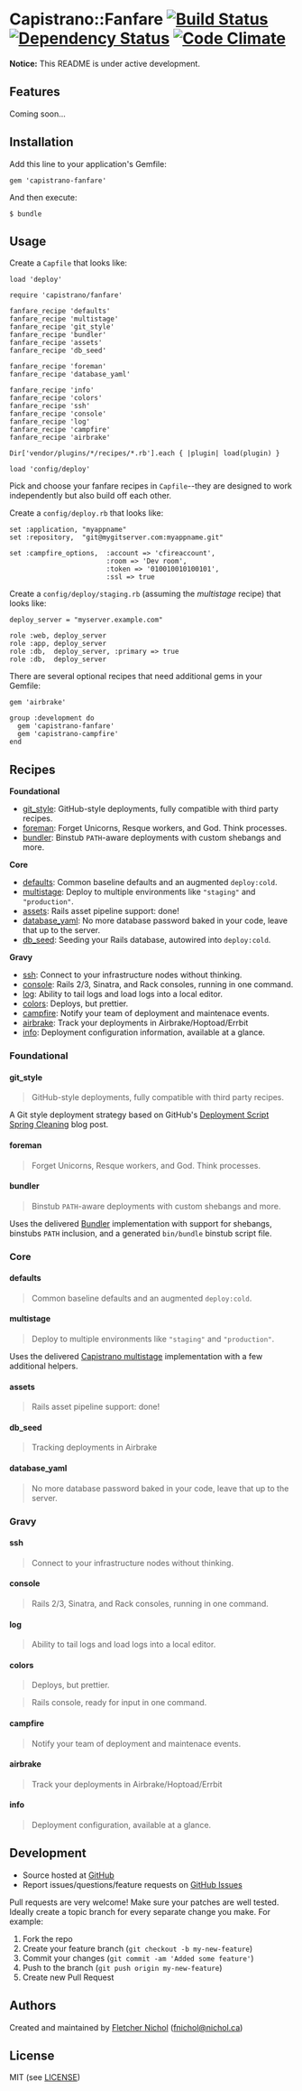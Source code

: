# <a name="title"></a> Capistrano::Fanfare [![Build Status](https://secure.travis-ci.org/fnichol/capistrano-fanfare.png)](http://travis-ci.org/fnichol/capistrano-fanfare) [![Dependency Status](https://gemnasium.com/fnichol/capistrano-fanfare.png)](https://gemnasium.com/fnichol/capistrano-fanfare) [![Code Climate](https://codeclimate.com/badge.png)](https://codeclimate.com/github/fnichol/capistrano-fanfare)

**Notice:** This README is under active development.

## <a name="features"></a> Features

Coming soon...

## <a name="installation"></a> Installation

Add this line to your application's Gemfile:

    gem 'capistrano-fanfare'

And then execute:

    $ bundle

## <a name="usage"></a> Usage

Create a `Capfile` that looks like:

    load 'deploy'

    require 'capistrano/fanfare'

    fanfare_recipe 'defaults'
    fanfare_recipe 'multistage'
    fanfare_recipe 'git_style'
    fanfare_recipe 'bundler'
    fanfare_recipe 'assets'
    fanfare_recipe 'db_seed'

    fanfare_recipe 'foreman'
    fanfare_recipe 'database_yaml'

    fanfare_recipe 'info'
    fanfare_recipe 'colors'
    fanfare_recipe 'ssh'
    fanfare_recipe 'console'
    fanfare_recipe 'log'
    fanfare_recipe 'campfire'
    fanfare_recipe 'airbrake'

    Dir['vendor/plugins/*/recipes/*.rb'].each { |plugin| load(plugin) }

    load 'config/deploy'

Pick and choose your fanfare recipes in `Capfile`--they are designed to work
independently but also build off each other.

Create a `config/deploy.rb` that looks like:

    set :application, "myappname"
    set :repository,  "git@mygitserver.com:myappname.git"

    set :campfire_options,  :account => 'cfireaccount',
                            :room => 'Dev room',
                            :token => '010010010100101',
                            :ssl => true

Create a `config/deploy/staging.rb` (assuming the *multistage* recipe) that
looks like:

    deploy_server = "myserver.example.com"

    role :web, deploy_server
    role :app, deploy_server
    role :db,  deploy_server, :primary => true
    role :db,  deploy_server

There are several optional recipes that need additional gems in your Gemfile:

    gem 'airbrake'

    group :development do
      gem 'capistrano-fanfare'
      gem 'capistrano-campfire'
    end

## <a name="recipes"></a> Recipes

**Foundational**

* [git_style](#recipes-git-style):
  GitHub-style deployments, fully compatible with third party recipes.
* [foreman](#recipes-foreman):
  Forget Unicorns, Resque workers, and God. Think processes.
* [bundler](#recipes-bundler):
  Binstub `PATH`-aware deployments with custom shebangs and more.

**Core**

* [defaults](#recipes-defatuls):
  Common baseline defaults and an augmented `deploy:cold`.
* [multistage](#recipes-multistage):
  Deploy to multiple environments like `"staging"` and `"production"`.
* [assets](#recipes-assets):
  Rails asset pipeline support: done!
* [database_yaml](#recipes-database-yaml):
  No more database password baked in your code, leave that up to the server.
* [db_seed](#recipes-db-seed):
  Seeding your Rails database, autowired into `deploy:cold`.

**Gravy**

* [ssh](#recipes-ssh):
  Connect to your infrastructure nodes without thinking.
* [console](#recipes-console):
  Rails 2/3, Sinatra, and Rack consoles, running in one command.
* [log](#recipes-log):
  Ability to tail logs and load logs into a local editor.
* [colors](#recipes-colors):
  Deploys, but prettier.
* [campfire](#recipes-campfire):
  Notify your team of deployment and maintenace events.
* [airbrake](#recipes-airbrake):
  Track your deployments in Airbrake/Hoptoad/Errbit
* [info](#recipes-info):
  Deployment configuration information, available at a glance.

### <a name="recipes-foundational"></a> Foundational

#### <a name="recipes-git-style"></a> git_style

> GitHub-style deployments, fully compatible with third party recipes.

A Git style deployment strategy based on GitHub's
[Deployment Script Spring Cleaning][github_spring] blog post.

#### <a name="recipes-foreman"></a> foreman

> Forget Unicorns, Resque workers, and God. Think processes.

#### <a name="recipes-bundler"></a> bundler

> Binstub `PATH`-aware deployments with custom shebangs and more.

Uses the delivered [Bundler][cap_bundler] implementation with support for
shebangs, binstubs `PATH` inclusion, and a generated `bin/bundle` binstub
script file.

### <a name="recipes-core"></a> Core

#### <a name="recipes-defaults"></a> defaults

> Common baseline defaults and an augmented `deploy:cold`.

#### <a name="recipes-multistage"></a> multistage

> Deploy to multiple environments like `"staging"` and `"production"`.

Uses the delivered [Capistrano multistage][cap_multistage] implementation with
a few additional helpers.

#### <a name="recipes-asssets"></a> assets

> Rails asset pipeline support: done!

#### <a name="recipes-db-seed"></a> db_seed

> Tracking deployments in Airbrake

#### <a name="recipes-database-yaml"></a> database_yaml

> No more database password baked in your code, leave that up to the server.

### <a name="recipes-gravy"></a> Gravy

#### <a name="recipes-ssh"></a> ssh

> Connect to your infrastructure nodes without thinking.

#### <a name="recipes-console"></a> console

> Rails 2/3, Sinatra, and Rack consoles, running in one command.

#### <a name="recipes-log"></a> log

> Ability to tail logs and load logs into a local editor.

#### <a name="recipes-colors"></a> colors

> Deploys, but prettier.

> Rails console, ready for input in one command.

#### <a name="recipes-campfire"></a> campfire

> Notify your team of deployment and maintenace events.

#### <a name="recipes-airbrake"></a> airbrake

> Track your deployments in Airbrake/Hoptoad/Errbit

#### <a name="recipes-info"></a> info

> Deployment configuration, available at a glance.

## <a name="development"></a> Development

* Source hosted at [GitHub][repo]
* Report issues/questions/feature requests on [GitHub Issues][issues]

Pull requests are very welcome! Make sure your patches are well tested.
Ideally create a topic branch for every separate change you make. For
example:

1. Fork the repo
2. Create your feature branch (`git checkout -b my-new-feature`)
3. Commit your changes (`git commit -am 'Added some feature'`)
4. Push to the branch (`git push origin my-new-feature`)
5. Create new Pull Request

## <a name="authors"></a> Authors

Created and maintained by [Fletcher Nichol][fnichol] (<fnichol@nichol.ca>)

## <a name="license"></a> License

MIT (see [LICENSE][license])

[defaults_src]:       https://github.com/fnichol/capistrano-fanfare/blob/master/lib/capistrano/fanfare/defaults.rb
[multistage_src]:     https://github.com/fnichol/capistrano-fanfare/blob/master/lib/capistrano/fanfare/multistage.rb
[git_style_src]:      https://github.com/fnichol/capistrano-fanfare/blob/master/lib/capistrano/fanfare/git_style.rb
[bundler_src]:        https://github.com/fnichol/capistrano-fanfare/blob/master/lib/capistrano/fanfare/bundler.rb
[assets_src]:         https://github.com/fnichol/capistrano-fanfare/blob/master/lib/capistrano/fanfare/assets.rb
[db_seed_src]:        https://github.com/fnichol/capistrano-fanfare/blob/master/lib/capistrano/fanfare/db_seed.rb
[foreman_src]:        https://github.com/fnichol/capistrano-fanfare/blob/master/lib/capistrano/fanfare/foreman.rb
[database_yaml_src]:  https://github.com/fnichol/capistrano-fanfare/blob/master/lib/capistrano/fanfare/database_yaml.rb
[info_src]:           https://github.com/fnichol/capistrano-fanfare/blob/master/lib/capistrano/fanfare/info.rb
[colors_src]:         https://github.com/fnichol/capistrano-fanfare/blob/master/lib/capistrano/fanfare/colors.rb
[ssh_src]:            https://github.com/fnichol/capistrano-fanfare/blob/master/lib/capistrano/fanfare/ssh.rb
[console_src]:        https://github.com/fnichol/capistrano-fanfare/blob/master/lib/capistrano/fanfare/console.rb
[campfire_src]:       https://github.com/fnichol/capistrano-fanfare/blob/master/lib/capistrano/fanfare/campfire.rb
[airbrake_src]:       https://github.com/fnichol/capistrano-fanfare/blob/master/lib/capistrano/fanfare/airbrake.rb

[cap_assets]:     https://github.com/capistrano/capistrano/blob/master/lib/capistrano/recipes/deploy/assets.rb
[cap_bundler]:    https://github.com/carlhuda/bundler/blob/master/lib/bundler/capistrano.rb
[cap_multistage]: https://github.com/capistrano/capistrano/blob/master/lib/capistrano/ext/multistage.rb
[github_spring]:  https://github.com/blog/470-deployment-script-spring-cleaning
[license]:        https://github.com/fnichol/capistrano-fanfare/blob/master/LICENSE

[fnichol]:      https://github.com/fnichol
[repo]:         https://github.com/fnichol/capistrano-fanfare
[issues]:       https://github.com/fnichol/capistrano-fanfare/issues
[contributors]: https://github.com/fnichol/capistrano-fanfare/contributors
